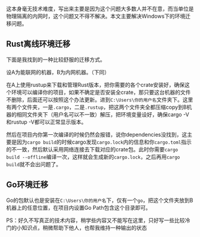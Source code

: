 
这本身毫无技术难度，写出来主要是因为这个问题大多数人并不在意，而当单位是物理隔离的内网时，这个问题又不得不解决。本文主要解决Windows下的环境迁移问题。

## Rust离线环境迁移

下面是我找到的一种比较舒服的迁移方式。

设A为能联网的机器，B为内网机器。（下同）

在A上使用rustup来下载和管理Rust版本，把你需要的各个crate安装好，确保这个环境可以编译你的项目，如果不确定是否安装全crate，那只要这台机器的文件不删除，后面还可以按照这个办法更新。进到`C:\Users\你的用户名`文件夹下。这里有两个文件夹，一是`.cargo`，二是`.rustup`，把这两个文件夹全都压缩copy到B机器的相同文件夹下（用户名可以不一致）解压，把环境变量设好，确保cargo -V和rustup -V都可以正常显示版本。

然后在项目内你第一次编译的时候仍然会报错，说你dependencies没找到，这主要是因为`cargo build`的时候cargo发现`cargo.lock`内的信息和你`cargo.toml`指示的不一致，然后默认采用网络连接去下载对应的crate包。此时你需要`cargo build --offline`编译一次，这样就会生成新的`cargo.lock`，之后再用`cargo build`就不会出问题了。



## Go环境迁移

Go的包默认也是安装在`C:\Users\你的用户名`下，仅有一个`go`，把这个文件夹放到B机器上的任意位置，在项目内设置Go Path包含这个目录即可。



PS：好久不写真正的技术内容，稍学些内容又不能写在这里，只好写一些比较冷门的小知识点，稍微帮助下他人，也帮我维持一种输出的状态